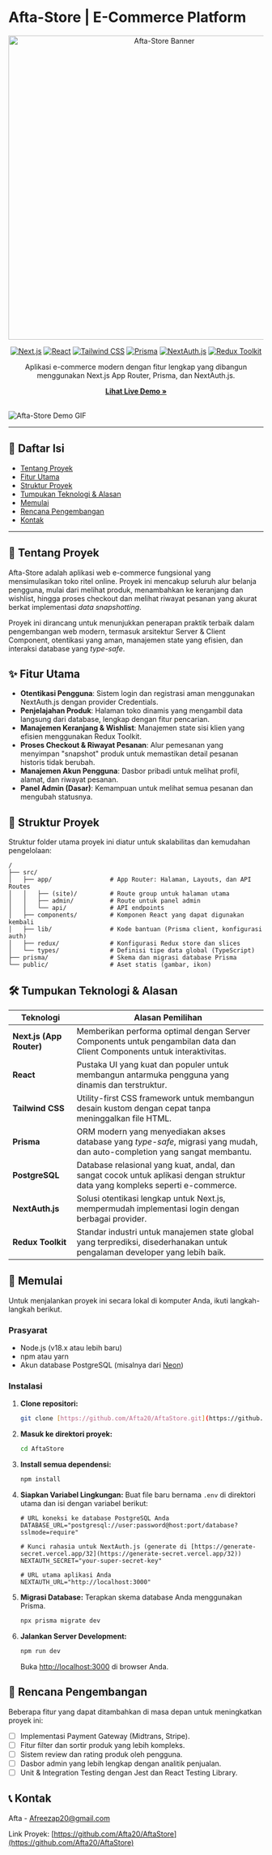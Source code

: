 # Afta-Store | E-Commerce Platform

<div align="center">
  <img src="[https://i.imgur.com/your-project-logo-or-banner.png](https://drive.google.com/file/d/14wivLAlF066or4RbRUMyFAujgGGvJQ9a/view?usp=sharing)" alt="Afta-Store Banner" width="600"/>
</div>

<div align="center">

[![Next.js](https://img.shields.io/badge/Next.js-14.x-black?style=for-the-badge&logo=next.js&logoColor=white)](https://nextjs.org/)
[![React](https://img.shields.io/badge/React-18-blue?style=for-the-badge&logo=react&logoColor=61DAFB)](https://reactjs.org/)
[![Tailwind CSS](https://img.shields.io/badge/Tailwind_CSS-3-38B2AC?style=for-the-badge&logo=tailwind-css&logoColor=white)](https://tailwindcss.com/)
[![Prisma](https://img.shields.io/badge/Prisma-5.x-1B222D?style=for-the-badge&logo=prisma&logoColor=white)](https://www.prisma.io/)
[![NextAuth.js](https://img.shields.io/badge/NextAuth.js-4.x-000000?style=for-the-badge&logo=next-auth&logoColor=white)](https://next-auth.js.org/)
[![Redux Toolkit](https://img.shields.io/badge/Redux_Toolkit-2.x-764ABC?style=for-the-badge&logo=redux&logoColor=white)](https://redux-toolkit.js.org/)

</div>

<p align="center">
  Aplikasi e-commerce modern dengan fitur lengkap yang dibangun menggunakan Next.js App Router, Prisma, dan NextAuth.js.
</p>

<div align="center">
  <strong><a href="https://aftastore.vercel.app/">Lihat Live Demo »</a></strong>
</div>
<br/>

![Afta-Store Demo GIF](link-ke-gif-demo-anda.gif)

---

## 📖 Daftar Isi

- [Tentang Proyek](#-tentang-proyek)
- [Fitur Utama](#-fitur-utama)
- [Struktur Proyek](#-struktur-proyek)
- [Tumpukan Teknologi & Alasan](#-tumpukan-teknologi--alasan)
- [Memulai](#-memulai)
- [Rencana Pengembangan](#-rencana-pengembangan)
- [Kontak](#-kontak)

---

## 📝 Tentang Proyek

Afta-Store adalah aplikasi web e-commerce fungsional yang mensimulasikan toko ritel online. Proyek ini mencakup seluruh alur belanja pengguna, mulai dari melihat produk, menambahkan ke keranjang dan wishlist, hingga proses checkout dan melihat riwayat pesanan yang akurat berkat implementasi *data snapshotting*.

Proyek ini dirancang untuk menunjukkan penerapan praktik terbaik dalam pengembangan web modern, termasuk arsitektur Server & Client Component, otentikasi yang aman, manajemen state yang efisien, dan interaksi database yang *type-safe*.

## ✨ Fitur Utama

-   **Otentikasi Pengguna**: Sistem login dan registrasi aman menggunakan NextAuth.js dengan provider Credentials.
-   **Penjelajahan Produk**: Halaman toko dinamis yang mengambil data langsung dari database, lengkap dengan fitur pencarian.
-   **Manajemen Keranjang & Wishlist**: Manajemen state sisi klien yang efisien menggunakan Redux Toolkit.
-   **Proses Checkout & Riwayat Pesanan**: Alur pemesanan yang menyimpan "snapshot" produk untuk memastikan detail pesanan historis tidak berubah.
-   **Manajemen Akun Pengguna**: Dasbor pribadi untuk melihat profil, alamat, dan riwayat pesanan.
-   **Panel Admin (Dasar)**: Kemampuan untuk melihat semua pesanan dan mengubah statusnya.

## 📂 Struktur Proyek

Struktur folder utama proyek ini diatur untuk skalabilitas dan kemudahan pengelolaan:

```
/
├── src/
│   ├── app/                # App Router: Halaman, Layouts, dan API Routes
│   │   ├── (site)/         # Route group untuk halaman utama
│   │   ├── admin/          # Route untuk panel admin
│   │   └── api/            # API endpoints
│   ├── components/         # Komponen React yang dapat digunakan kembali
│   ├── lib/                # Kode bantuan (Prisma client, konfigurasi auth)
│   ├── redux/              # Konfigurasi Redux store dan slices
│   └── types/              # Definisi tipe data global (TypeScript)
├── prisma/                 # Skema dan migrasi database Prisma
└── public/                 # Aset statis (gambar, ikon)
```

## 🛠️ Tumpukan Teknologi & Alasan

| Teknologi                                                              | Alasan Pemilihan                                                                                                             |
| ---------------------------------------------------------------------- | ---------------------------------------------------------------------------------------------------------------------------- |
| **Next.js (App Router)** | Memberikan performa optimal dengan Server Components untuk pengambilan data dan Client Components untuk interaktivitas.        |
| **React** | Pustaka UI yang kuat dan populer untuk membangun antarmuka pengguna yang dinamis dan terstruktur.                                |
| **Tailwind CSS** | Utility-first CSS framework untuk membangun desain kustom dengan cepat tanpa meninggalkan file HTML.                            |
| **Prisma** | ORM modern yang menyediakan akses database yang *type-safe*, migrasi yang mudah, dan auto-completion yang sangat membantu.      |
| **PostgreSQL** | Database relasional yang kuat, andal, dan sangat cocok untuk aplikasi dengan struktur data yang kompleks seperti e-commerce.     |
| **NextAuth.js** | Solusi otentikasi lengkap untuk Next.js, mempermudah implementasi login dengan berbagai provider.                               |
| **Redux Toolkit** | Standar industri untuk manajemen state global yang terprediksi, disederhanakan untuk pengalaman developer yang lebih baik.      |

## 🚀 Memulai

Untuk menjalankan proyek ini secara lokal di komputer Anda, ikuti langkah-langkah berikut.

### Prasyarat

-   Node.js (v18.x atau lebih baru)
-   npm atau yarn
-   Akun database PostgreSQL (misalnya dari [Neon](https://neon.tech/))

### Instalasi

1.  **Clone repositori:**
    ```sh
    git clone [https://github.com/Afta20/AftaStore.git](https://github.com/Afta20/AftaStore.git)
    ```
2.  **Masuk ke direktori proyek:**
    ```sh
    cd AftaStore
    ```
3.  **Install semua dependensi:**
    ```sh
    npm install
    ```
4.  **Siapkan Variabel Lingkungan:**
    Buat file baru bernama `.env` di direktori utama dan isi dengan variabel berikut:
    ```env
    # URL koneksi ke database PostgreSQL Anda
    DATABASE_URL="postgresql://user:password@host:port/database?sslmode=require"

    # Kunci rahasia untuk NextAuth.js (generate di [https://generate-secret.vercel.app/32](https://generate-secret.vercel.app/32))
    NEXTAUTH_SECRET="your-super-secret-key"

    # URL utama aplikasi Anda
    NEXTAUTH_URL="http://localhost:3000"
    ```
5.  **Migrasi Database:**
    Terapkan skema database Anda menggunakan Prisma.
    ```sh
    npx prisma migrate dev
    ```
6.  **Jalankan Server Development:**
    ```sh
    npm run dev
    ```
    Buka [http://localhost:3000](http://localhost:3000) di browser Anda.

## 🔮 Rencana Pengembangan

Beberapa fitur yang dapat ditambahkan di masa depan untuk meningkatkan proyek ini:

-   [ ] Implementasi Payment Gateway (Midtrans, Stripe).
-   [ ] Fitur filter dan sortir produk yang lebih kompleks.
-   [ ] Sistem review dan rating produk oleh pengguna.
-   [ ] Dasbor admin yang lebih lengkap dengan analitik penjualan.
-   [ ] Unit & Integration Testing dengan Jest dan React Testing Library.

## 📞 Kontak

Afta - [Afreezap20@gmail.com](mailto:afreezap20@gmail.com)

Link Proyek: [https://github.com/Afta20/AftaStore](https://github.com/Afta20/AftaStore)
